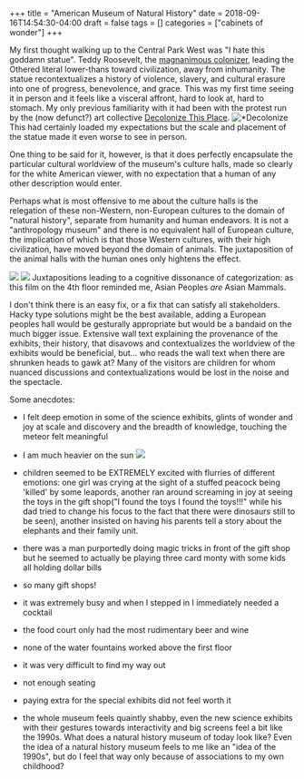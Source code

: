 +++
title = "American Museum of Natural History"
date = 2018-09-16T14:54:30-04:00
draft = false
tags = []
categories = ["cabinets of wonder"]
+++

My first thought walking up to the Central Park West was "I hate this goddamn statue". Teddy Roosevelt, the [magnanimous colonizer](https://en.wikipedia.org/wiki/White_savior), leading the Othered literal lower-thans toward civilization, away from inhumanity. The statue recontextualizes a history of violence, slavery, and cultural erasure into one of progress, benevolence, and grace. This was my first time seeing it in person and it feels like a visceral affront, hard to look at, hard to stomach. My only previous familiarity with it had been with the protest run by the (now defunct?) art collective [Decolonize This Place](http://www.decolonizethisplace.org/).
![*Decolonize](/images/decolonize.jpg)
This had certainly loaded my expectations but the scale and placement of the statue made it even worse to see in person.

One thing to be said for it, however, is that it does perfectly encapsulate the particular cultural worldview of the museum's culture halls, made so clearly for the white American viewer, with no expectation that a human of any other description would enter.

Perhaps what is most offensive to me about the culture halls is the relegation of these non-Western, non-European cultures to the domain of "natural history", separate from humanity and human endeavors. It is not a "anthropology museum" and there is no equivalent hall of European culture, the implication of which is that those Western cultures, with their high civilization, have moved beyond the  domain of animals. The juxtaposition of the animal halls with the human ones only hightens the effect.

![](/images/Cabinets/asianpeoples.jpg)
![](/images/Cabinets/mammals.jpg)
Juxtapositions leading to a cognitive dissonance of categorization: as this film on the 4th floor reminded me, Asian Peoples _are_ Asian Mammals.

I don't think there is an easy fix, or a fix that can satisfy all stakeholders. Hacky type solutions might be the best available, adding a European peoples hall would be gesturally appropriate but would be a bandaid on the much bigger issue. Extensive wall text explaining the provenance of the exhibits, their history, that disavows and contextualizes the worldview of the exhibits would be beneficial, but... who reads the wall text when there are shrunken heads to gawk at? Many of the visitors are children for whom nuanced discussions and contextualizations would be lost in the noise and the spectacle.

Some anecdotes:

* I felt deep emotion in some of the science exhibits, glints of wonder and joy at scale and discovery and the breadth of knowledge, touching the meteor felt meaningful
* I am much heavier on the sun
![](/images/Cabinets/Big.jpg)

* children seemed to be EXTREMELY excited with flurries of different emotions: one girl was crying at the sight of a stuffed peacock being 'killed' by some leapords, another ran around screaming in joy at seeing the toys in the gift shop("I found the toys I found the toys!!!" while his dad tried to change his focus to the fact that there were dinosaurs still to be seen), another insisted on having his parents tell a story about the elephants and their family unit.
* there was a man purportedly doing magic tricks in front of the gift shop but he seemed to actually be playing three card monty with some kids all holding dollar bills
* so many gift shops!
* it was extremely busy and when I stepped in I immediately needed a cocktail
* the food court only had the most rudimentary beer and wine
* none of the water fountains worked above the first floor
* it was very difficult to find my way out
* not enough seating
* paying extra for the special exhibits did not feel worth it
* the whole museum feels quaintly shabby, even the new science exhibits with their gestures towards interactivity and big screens feel a bit like the 1990s. What does a natural history museum of today look like? Even the idea of a natural history museum feels to me like an "idea of the 1990s", but do I feel that way only because of associations to my own childhood?
